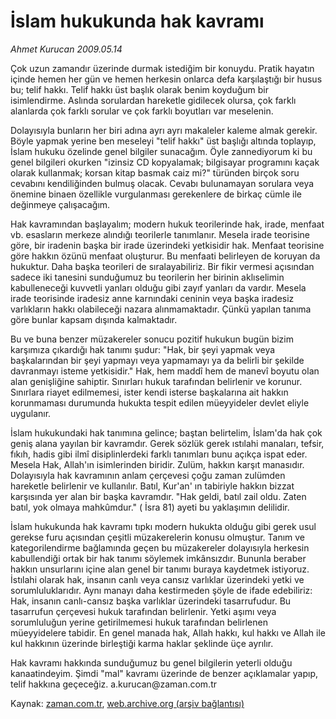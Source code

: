 # İslam hukukunda hak kavramı

*Ahmet Kurucan 2009.05.14*

<tr><td class="metin" colspan="2" style="padding-top: 20px; padding-left: 5px; padding-right: 10px;">Çok uzun zamandır üzerinde durmak istediğim bir konuydu. Pratik hayatın içinde hemen her gün ve hemen herkesin onlarca defa karşılaştığı bir husus bu; telif hakkı. Telif hakkı üst başlık olarak benim koyduğum bir isimlendirme. Aslında sorulardan hareketle gidilecek olursa, çok farklı alanlarda çok farklı sorular ve çok farklı boyutları var meselenin.</td></tr><tr><td class="metin" colspan="2" style="padding-top: 20px; padding-left: 5px; padding-right: 10px;"><p> Dolayısıyla bunların her biri adına ayrı ayrı makaleler kaleme almak gerekir. Böyle yapmak yerine ben meseleyi "telif hakkı" üst başlığı altında toplayıp, İslam hukuku özelinde genel bilgiler sunacağım. Öyle zannediyorum ki bu genel bilgileri okurken "izinsiz CD kopyalamak; bilgisayar programını kaçak olarak kullanmak; korsan kitap basmak caiz mi?" türünden birçok soru cevabını kendiliğinden bulmuş olacak. Cevabı bulunamayan sorulara veya önemine binaen özellikle vurgulanması gerekenlere de birkaç cümle ile değinmeye çalışacağım.
<p>Hak kavramından başlayalım; modern hukuk teorilerinde hak, irade, menfaat vb. esasların merkeze alındığı teorilerle tanımlanır. Mesela irade teorisine göre, bir iradenin başka bir irade üzerindeki yetkisidir hak. Menfaat teorisine göre hakkın özünü menfaat oluşturur. Bu menfaati belirleyen de koruyan da hukuktur. Daha başka teorileri de sıralayabiliriz. Bir fikir vermesi açısından sadece iki tanesini sunduğumuz bu teorilerin her birinin aklıselimin kabulleneceği kuvvetli yanları olduğu gibi zayıf yanları da vardır. Mesela irade teorisinde iradesiz anne karnındaki ceninin veya başka iradesiz varlıkların hakkı olabileceği nazara alınmamaktadır. Çünkü yapılan tanıma göre bunlar kapsam dışında kalmaktadır.
<p>Bu ve buna benzer müzakereler sonucu pozitif hukukun bugün bizim karşımıza çıkardığı hak tanımı şudur: "Hak, bir şeyi yapmak veya başkalarından bir şeyi yapmayı veya yapmamayı ya da belirli bir şekilde davranmayı isteme yetkisidir." Hak, hem maddî hem de manevî boyutu olan alan genişliğine sahiptir. Sınırları hukuk tarafından belirlenir ve korunur. Sınırlara riayet edilmemesi, ister kendi isterse başkalarına ait hakkın korunmaması durumunda hukukta tespit edilen müeyyideler devlet eliyle uygulanır.
<p>İslam hukukundaki hak tanımına gelince; baştan belirtelim, İslam'da hak çok geniş alana yayılan bir kavramdır. Gerek sözlük gerek ıstılahi manaları, tefsir, fıkıh, hadis gibi ilmî disiplinlerdeki farklı tanımları bunu açıkça ispat eder. Mesela Hak, Allah'ın isimlerinden biridir. Zulüm, hakkın karşıt manasıdır. Dolayısıyla hak kavramının anlam çerçevesi çoğu zaman zulümden hareketle belirlenir ve kullanılır. Batıl, Kur'an' ın tabiriyle hakkın bizzat karşısında yer alan bir başka kavramdır. "Hak geldi, batıl zail oldu. Zaten batıl, yok olmaya mahkûmdur." ( İsra 81) ayeti bu yaklaşımın delilidir.
<p>İslam hukukunda hak kavramı tıpkı modern hukukta olduğu gibi gerek usul gerekse furu açısından çeşitli müzakerelerin konusu olmuştur. Tanım ve kategorilendirme bağlamında geçen bu müzakereler dolayısıyla herkesin kabullendiği ortak bir hak tanımı söylemek imkânsızdır. Bununla beraber hakkın unsurlarını içine alan genel bir tanımı buraya kaydetmek istiyoruz. İstılahi olarak hak, insanın canlı veya cansız varlıklar üzerindeki yetki ve sorumluluklarıdır. Aynı manayı daha kestirmeden şöyle de ifade edebiliriz: Hak, insanın canlı-cansız başka varlıklar üzerindeki tasarrufudur. Bu tasarrufun çerçevesi hukuk tarafından belirlenir. Yetki aşımı veya sorumluluğun yerine getirilmemesi hukuk tarafından belirlenen müeyyidelere tabidir. En genel manada hak, Allah hakkı, kul hakkı ve Allah ile kul hakkının üzerinde birleştiği karma haklar şeklinde üçe ayrılır.
<p>Hak kavramı hakkında sunduğumuz bu genel bilgilerin yeterli olduğu kanaatindeyim. Şimdi "mal" kavramı üzerinde de benzer açıklamalar yapıp, telif hakkına geçeceğiz. a.kurucan@zaman.com.tr<br/></p></p></p></p></p></p></td></tr>

Kaynak: [zaman.com.tr](http://zaman.com.tr/yazar.do?yazino=847798), [web.archive.org (arşiv bağlantısı)](http://web.archive.org/web/20090602141720/http://www.zaman.com.tr:80/yazar.do?yazino=847798)
